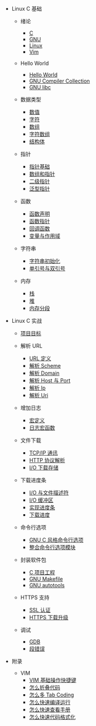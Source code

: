 * Linux C 基础
    * 绪论
        * [C](01/01-c.md)
        * [GNU](01/02-gnu.md)
        * [Linux](01/03-gnu-linux.md)
        * [Vim](01/04-vim.md)
    
    * Hello World
        * [Hello World](02/01-hello-world.md)
        * [GNU Compiler Collection](02/02-gcc.md)
        * [GNU libc](02/03-glibc.md)
    
    * 数据类型
        * [数值](04/01-number.md)
        * [字符](04/03-char.md)
        * [数组](04/02-array.md)
        * [字符数组](04/04-string.md)
        * [结构体](04/05-struct.md)
        
    * 指针
        * [指针基础](04/05-pointer.md)
        * [数组和指针](04/06-array-and-pointer.md)
        * [二级指针](04/07-pointer-02.md)
        * [泛型指针](04/07-pointer-04.md)
    
    * 函数
        * [函数声明](05/01-function.md)
        * [函数指针](05/02-function-pointer.md)
        * [回调函数](05/03-callback-function.md)
        * [变量与作用域](05/04-var.md)
        
    * 字符串
        * [字符串初始化](07/01-string-init.md)
        * [单引号与双引号](07/02-string.md)
            
    * 内存
        * [栈](06/01-stack.md)
        * [堆](06/02-heap.md)
        * [内存分段](06/03-memory-map.md)   
         
* Linux C 实战
    * [项目目标](10/01.md)
    * 解析 URL
        * [URL 定义](10/01-parse_url.md)
        * [解析 Scheme](10/02-parse_scheme.md)
        * [解析 Domain](10/03-parse_domain.md)
        * [解析 Host 与 Port](10/04-parse_host_port.md)
        * [解析 Ip](10/05-parse_ip.md)
        * [解析 Uri](10/06-parse_uri.md)
        
    * 增加日志
        * [宏定义](11/01-define.md)
        * [日志宏函数](11/02-log.md)
        
    * 文件下载
        * [TCP/IP 通讯](12/01-socket.md)
        * [HTTP 协议解析](12/02-http.md)
        * [I/O 下载存储](12/03-io.md)
        
    * 下载进度条
        * [I/O 与文件描述符](13/01-io.md)
        * [I/O 缓冲区](13/02-io-buff.md)
        * [实现进度条](13/03-progress.md)
        * [下载进度](13/04-download-progress.md)
        
    * 命令行选项
        * [GNU C 风格命令行选项](14/01-getopt.md)
        * [整合命令行选项模块](14/02-getopt.md)
        
    * 封装软件包
        * [C 项目工程](15/01-gnu-makefile.md)
        * [GNU Makefile](15/02-gnu-makefile.md)
        * [GNU autotools](15/03-gnu-autotools.md)

    * HTTPS 支持
        * [SSL 认证](16/01-ssl.md)
        * [HTTPS 下载升级](16/03-https.md)
    
    * 调试
        * [GDB](20/02-gdb.md)
        * [段错误](20/03-segmentfault.md)

* 附录
             
    * VIM
        * [VIM 基础操作快捷键](/appendix/vim/00-vim-start.md)
        * [怎么折叠代码](/appendix/vim/02-vim-fold.md)
        * [怎么多 Tab Coding](/appendix/vim/03-vim-buffer.md)
        * [怎么快速编译运行](/appendix/vim/00-vim-quick-run.md)
        * [怎么快速查看手册](/appendix/vim/01-vim-man.md)
        * [怎么快速代码格式化](/appendix/vim/02-vim-indent.md)